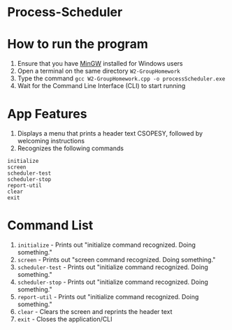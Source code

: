 # Process-Scheduler


# How to run the program
1. Ensure that you have [MinGW](https://sourceforge.net/projects/mingw/) installed for Windows users
1. Open a terminal on the same directory `W2-GroupHomework`
1. Type the command `gcc W2-GroupHomework.cpp -o processScheduler.exe`
1. Wait for the Command Line Interface (CLI) to start running

# App Features
1. Displays a menu that prints a header text CSOPESY, followed by welcoming instructions
1. Recognizes the following commands
```
initialize
screen
scheduler-test
scheduler-stop
report-util
clear
exit
```

# Command List
1. `initialize` - Prints out "initialize command recognized. Doing something."
1. `screen` - Prints out "screen command recognized. Doing something."
1. `scheduler-test` - Prints out "initialize command recognized. Doing something."
1. `scheduler-stop` - Prints out "initialize command recognized. Doing something."
1. `report-util` - Prints out "initialize command recognized. Doing something."
1. `clear` - Clears the screen and reprints the header text
1. `exit` - Closes the application/CLI